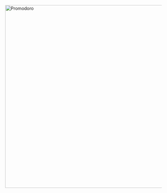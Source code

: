 <img width="591" alt="Promodoro" src="https://github.com/OG93-COM/10ReactProjects/assets/132763749/2f923bff-6787-4d82-a08f-313e8e11497a">
